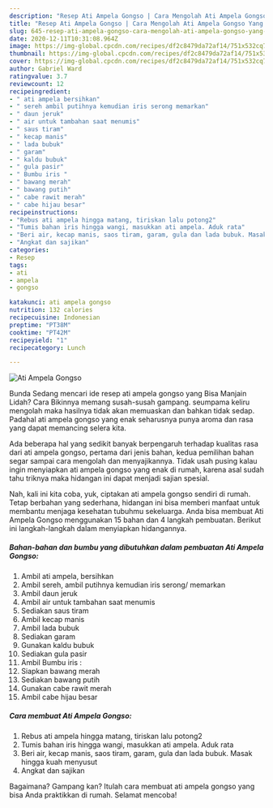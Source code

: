 ```yaml
---
description: "Resep Ati Ampela Gongso | Cara Mengolah Ati Ampela Gongso Yang Lezat Sekali"
title: "Resep Ati Ampela Gongso | Cara Mengolah Ati Ampela Gongso Yang Lezat Sekali"
slug: 645-resep-ati-ampela-gongso-cara-mengolah-ati-ampela-gongso-yang-lezat-sekali
date: 2020-12-11T10:31:08.964Z
image: https://img-global.cpcdn.com/recipes/df2c8479da72af14/751x532cq70/ati-ampela-gongso-foto-resep-utama.jpg
thumbnail: https://img-global.cpcdn.com/recipes/df2c8479da72af14/751x532cq70/ati-ampela-gongso-foto-resep-utama.jpg
cover: https://img-global.cpcdn.com/recipes/df2c8479da72af14/751x532cq70/ati-ampela-gongso-foto-resep-utama.jpg
author: Gabriel Ward
ratingvalue: 3.7
reviewcount: 12
recipeingredient:
- " ati ampela bersihkan"
- " sereh ambil putihnya kemudian iris serong memarkan"
- " daun jeruk"
- " air untuk tambahan saat menumis"
- " saus tiram"
- " kecap manis"
- " lada bubuk"
- " garam"
- " kaldu bubuk"
- " gula pasir"
- " Bumbu iris "
- " bawang merah"
- " bawang putih"
- " cabe rawit merah"
- " cabe hijau besar"
recipeinstructions:
- "Rebus ati ampela hingga matang, tiriskan lalu potong2"
- "Tumis bahan iris hingga wangi, masukkan ati ampela. Aduk rata"
- "Beri air, kecap manis, saos tiram, garam, gula dan lada bubuk. Masak hingga kuah menyusut"
- "Angkat dan sajikan"
categories:
- Resep
tags:
- ati
- ampela
- gongso

katakunci: ati ampela gongso 
nutrition: 132 calories
recipecuisine: Indonesian
preptime: "PT38M"
cooktime: "PT42M"
recipeyield: "1"
recipecategory: Lunch

---
```



![Ati Ampela Gongso](https://img-global.cpcdn.com/recipes/df2c8479da72af14/751x532cq70/ati-ampela-gongso-foto-resep-utama.jpg)

Bunda Sedang mencari ide resep ati ampela gongso yang Bisa Manjain Lidah? Cara Bikinnya memang susah-susah gampang. seumpama keliru mengolah maka hasilnya tidak akan memuaskan dan bahkan tidak sedap. Padahal ati ampela gongso yang enak seharusnya punya aroma dan rasa yang dapat memancing selera kita.



Ada beberapa hal yang sedikit banyak berpengaruh terhadap kualitas rasa dari ati ampela gongso, pertama dari jenis bahan, kedua pemilihan bahan segar sampai cara mengolah dan menyajikannya. Tidak usah pusing kalau ingin menyiapkan ati ampela gongso yang enak di rumah, karena asal sudah tahu triknya maka hidangan ini dapat menjadi sajian spesial.


Nah, kali ini kita coba, yuk, ciptakan ati ampela gongso sendiri di rumah. Tetap berbahan yang sederhana, hidangan ini bisa memberi manfaat untuk membantu menjaga kesehatan tubuhmu sekeluarga. Anda bisa membuat Ati Ampela Gongso menggunakan 15 bahan dan 4 langkah pembuatan. Berikut ini langkah-langkah dalam menyiapkan hidangannya.

<!--inarticleads1-->

##### Bahan-bahan dan bumbu yang dibutuhkan dalam pembuatan Ati Ampela Gongso:

1. Ambil  ati ampela, bersihkan
1. Ambil  sereh, ambil putihnya kemudian iris serong/ memarkan
1. Ambil  daun jeruk
1. Ambil  air untuk tambahan saat menumis
1. Sediakan  saus tiram
1. Ambil  kecap manis
1. Ambil  lada bubuk
1. Sediakan  garam
1. Gunakan  kaldu bubuk
1. Sediakan  gula pasir
1. Ambil  Bumbu iris :
1. Siapkan  bawang merah
1. Sediakan  bawang putih
1. Gunakan  cabe rawit merah
1. Ambil  cabe hijau besar




<!--inarticleads2-->

##### Cara membuat Ati Ampela Gongso:

1. Rebus ati ampela hingga matang, tiriskan lalu potong2
1. Tumis bahan iris hingga wangi, masukkan ati ampela. Aduk rata
1. Beri air, kecap manis, saos tiram, garam, gula dan lada bubuk. Masak hingga kuah menyusut
1. Angkat dan sajikan




Bagaimana? Gampang kan? Itulah cara membuat ati ampela gongso yang bisa Anda praktikkan di rumah. Selamat mencoba!
